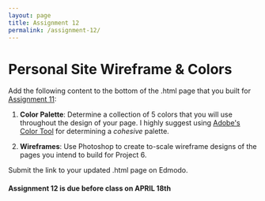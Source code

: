 ```yaml
---
layout: page
title: Assignment 12
permalink: /assignment-12/
---
```


# Personal Site Wireframe & Colors

Add the following content to the bottom of the .html page that you built for [Assignment 11](/web-spring-16/assignment-11):

1. **Color Palette**: Determine a collection of 5 colors that you will use throughout the design of your page. I highly suggest using [Adobe's Color Tool](https://color.adobe.com/) for determining a *cohesive* palette. 

2. **Wireframes**: Use Photoshop to create to-scale wireframe designs of the pages you intend to build for Project 6.

Submit the link to your updated .html page on Edmodo. 

####  **Assignment 12 is due before class on APRIL 18th**

